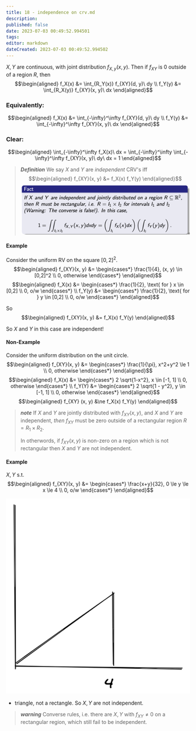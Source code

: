 ```yaml
---
title: 18 - independence on crv.md
description:
published: false
date: 2023-07-03 00:49:52.994501
tags:
editor: markdown
dateCreated: 2023-07-03 00:49:52.994502
---
```


$X, Y$ are continuous, with joint distribution $f_{X, y}(x, y)$. Then if $f_{XY}$ is 0 outside of a region $R$, then
$$\begin{aligned}
    f_X(x) &= \int_{R_Y(x)} f_{XY}(d, y)\ dy \\
    f_Y(y) &= \int_{R_X(y)} f_{XY}(x, y)\ dx
\end{aligned}$$

### Equivalently:

$$\begin{aligned}
    f_X(x) &= \int_{-\infty}^\infty f_{XY}(d, y)\ dy \\
    f_Y(y) &= \int_{-\infty}^\infty f_{XY}(x, y)\ dx
\end{aligned}$$

### Clear:
$$\begin{aligned}
    \int_{-\infty}^\infty f_X(x)\ dx = \int_{-\infty}^\infty \int_{-\infty}^\infty f_{XY}(x, y)\ dy\ dx = 1
\end{aligned}$$

> ***Definition***
> We say $X$ and $Y$ are *independent* CRV's iff
> $$\begin{aligned}
>     f_{XY}(x, y) &= f_X(x) f_Y(y)
> \end{aligned}$$
![](/images/20221030234622.png)

#### Example
Consider the uniform RV on the square $[0,2]^2$.
$$\begin{aligned}
    f_{XY}(x, y) &= \begin{cases*}
        \frac{1}{4}, (x, y) \in [0,2]^2 \\
        0, otherwise
    \end{cases*}
\end{aligned}$$
$$\begin{aligned}
    f_X(x) &= \begin{cases*}
        \frac{1}{2}, \text{ for } x \in [0,2] \\
        0, o/w
    \end{cases*} \\
    f_Y(y) &= \begin{cases*}
        \frac{1}{2}, \text{ for } y \in [0,2] \\
        0, o/w
    \end{cases*}
\end{aligned}$$

So
$$\begin{aligned}
    f_{XY}(x, y) &= f_X(x) f_Y(y)
\end{aligned}$$

So $X$ and $Y$ in this case are independent!

#### Non-Example
Consider the uniform distribution on the unit circle.
$$\begin{aligned}
    f_{XY}(x, y) &= \begin{cases*}
        \frac{1}{\pi}, x^2+y^2 \le 1 \\
        0, otherwise
    \end{cases*}
\end{aligned}$$
$$\begin{aligned}
    f_X(x) &= \begin{cases*}
        2 \sqrt{1-x^2}, x \in [-1, 1] \\
        0, otherwise
    \end{cases*} \\
    f_Y(Y) &= \begin{cases*}
        2 \sqrt{1 - y^2}, y \in [-1, 1] \\
        0, otherwise
    \end{cases*}
\end{aligned}$$
$$\begin{aligned}
    f_{XY} (x, y) &\ne f_X(x) f_Y(y)
\end{aligned}$$

> ***note***
> If $X$ and $Y$ are jointly distributed with $f_{XY}(x, y)$, and $X$ and $Y$ are independent, *then* $f_{XY}$ must be zero outside of a rectangular region $R = R_1 \times R_2$.
> 
> In otherwords, if $f_{XY}(x, y)$ is non-zero on a region which is not rectangular then $X$ and $Y$ are not independent.

#### Example
$X, Y$ s.t.
$$\begin{aligned}
    f_{XY}(x, y) &= \begin{cases*}
        \frac{x+y}{32}, 0 \le y \le x \le 4 \\
        0, o/w
    \end{cases*}
\end{aligned}$$

![](/images/20230702002506.png)

- triangle, not a rectangle. So $X, Y$ are not independent.

> ***warning***
> Converse rules, i.e. there are $X, Y$ with $f_{XY}\ne 0$ on a rectangular region, which still fail to be independent.
